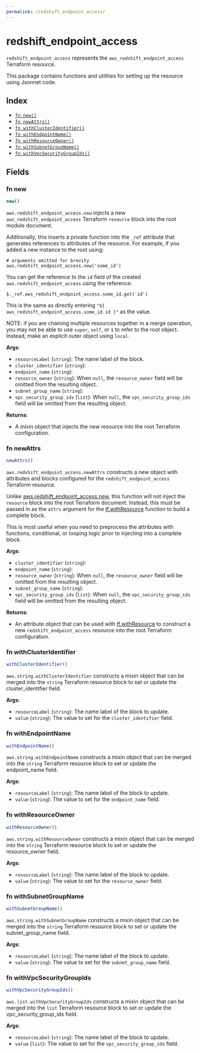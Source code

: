 ```yaml
---
permalink: /redshift_endpoint_access/
---
```


# redshift_endpoint_access

`redshift_endpoint_access` represents the `aws_redshift_endpoint_access` Terraform resource.



This package contains functions and utilities for setting up the resource using Jsonnet code.


## Index

* [`fn new()`](#fn-new)
* [`fn newAttrs()`](#fn-newattrs)
* [`fn withClusterIdentifier()`](#fn-withclusteridentifier)
* [`fn withEndpointName()`](#fn-withendpointname)
* [`fn withResourceOwner()`](#fn-withresourceowner)
* [`fn withSubnetGroupName()`](#fn-withsubnetgroupname)
* [`fn withVpcSecurityGroupIds()`](#fn-withvpcsecuritygroupids)

## Fields

### fn new

```ts
new()
```


`aws.redshift_endpoint_access.new` injects a new `aws_redshift_endpoint_access` Terraform `resource`
block into the root module document.

Additionally, this inserts a private function into the `_ref` attribute that generates references to attributes of the
resource. For example, if you added a new instance to the root using:

    # arguments omitted for brevity
    aws.redshift_endpoint_access.new('some_id')

You can get the reference to the `id` field of the created `aws.redshift_endpoint_access` using the reference:

    $._ref.aws_redshift_endpoint_access.some_id.get('id')

This is the same as directly entering `"${ aws_redshift_endpoint_access.some_id.id }"` as the value.

NOTE: if you are chaining multiple resources together in a merge operation, you may not be able to use `super`, `self`,
or `$` to refer to the root object. Instead, make an explicit outer object using `local`.

**Args**:
  - `resourceLabel` (`string`): The name label of the block.
  - `cluster_identifier` (`string`): 
  - `endpoint_name` (`string`): 
  - `resource_owner` (`string`):  When `null`, the `resource_owner` field will be omitted from the resulting object.
  - `subnet_group_name` (`string`): 
  - `vpc_security_group_ids` (`list`):  When `null`, the `vpc_security_group_ids` field will be omitted from the resulting object.

**Returns**:
- A mixin object that injects the new resource into the root Terraform configuration.


### fn newAttrs

```ts
newAttrs()
```


`aws.redshift_endpoint_access.newAttrs` constructs a new object with attributes and blocks configured for the `redshift_endpoint_access`
Terraform resource.

Unlike [aws.redshift_endpoint_access.new](#fn-new), this function will not inject the `resource`
block into the root Terraform document. Instead, this must be passed in as the `attrs` argument for the
[tf.withResource](https://github.com/tf-libsonnet/core/tree/main/docs#fn-withresource) function to build a complete block.

This is most useful when you need to preprocess the attributes with functions, conditional, or looping logic prior to
injecting into a complete block.

**Args**:
  - `cluster_identifier` (`string`): 
  - `endpoint_name` (`string`): 
  - `resource_owner` (`string`):  When `null`, the `resource_owner` field will be omitted from the resulting object.
  - `subnet_group_name` (`string`): 
  - `vpc_security_group_ids` (`list`):  When `null`, the `vpc_security_group_ids` field will be omitted from the resulting object.

**Returns**:
  - An attribute object that can be used with [tf.withResource](https://github.com/tf-libsonnet/core/tree/main/docs#fn-withresource) to construct a new `redshift_endpoint_access` resource into the root Terraform configuration.


### fn withClusterIdentifier

```ts
withClusterIdentifier()
```

`aws.string.withClusterIdentifier` constructs a mixin object that can be merged into the `string`
Terraform resource block to set or update the cluster_identifier field.



**Args**:
  - `resourceLabel` (`string`): The name label of the block to update.
  - `value` (`string`): The value to set for the `cluster_identifier` field.


### fn withEndpointName

```ts
withEndpointName()
```

`aws.string.withEndpointName` constructs a mixin object that can be merged into the `string`
Terraform resource block to set or update the endpoint_name field.



**Args**:
  - `resourceLabel` (`string`): The name label of the block to update.
  - `value` (`string`): The value to set for the `endpoint_name` field.


### fn withResourceOwner

```ts
withResourceOwner()
```

`aws.string.withResourceOwner` constructs a mixin object that can be merged into the `string`
Terraform resource block to set or update the resource_owner field.



**Args**:
  - `resourceLabel` (`string`): The name label of the block to update.
  - `value` (`string`): The value to set for the `resource_owner` field.


### fn withSubnetGroupName

```ts
withSubnetGroupName()
```

`aws.string.withSubnetGroupName` constructs a mixin object that can be merged into the `string`
Terraform resource block to set or update the subnet_group_name field.



**Args**:
  - `resourceLabel` (`string`): The name label of the block to update.
  - `value` (`string`): The value to set for the `subnet_group_name` field.


### fn withVpcSecurityGroupIds

```ts
withVpcSecurityGroupIds()
```

`aws.list.withVpcSecurityGroupIds` constructs a mixin object that can be merged into the `list`
Terraform resource block to set or update the vpc_security_group_ids field.



**Args**:
  - `resourceLabel` (`string`): The name label of the block to update.
  - `value` (`list`): The value to set for the `vpc_security_group_ids` field.
